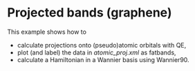 # Projected bands (graphene)

This example shows how to

* calculate projections onto (pseudo)atomic orbitals with QE,
* plot (and label) the data in *atomic_proj.xml* as fatbands,
* calculate a Hamiltonian in a Wannier basis using Wannier90.
